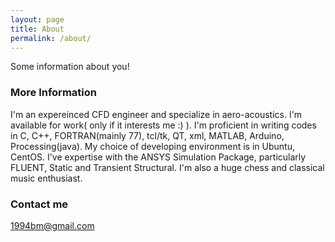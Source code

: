 ```yaml
---
layout: page
title: About
permalink: /about/
---
```


Some information about you!

### More Information

I'm an expereinced CFD engineer and specialize in aero-acoustics. I'm available for work( only if it interests me :) ). I'm proficient in writing codes in C, C++, FORTRAN(mainly 77), tcl/tk, QT, xml, MATLAB, Arduino, Processing(java). My choice of developing environment is in Ubuntu, CentOS. I've expertise with the ANSYS Simulation Package, particularly FLUENT, Static and Transient Structural. I'm also a huge chess and classical music enthusiast.

### Contact me

[1994bm@gmail.com](mailto:1994bm@gmail.com)
